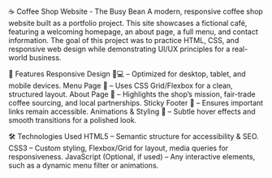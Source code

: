 ☕ Coffee Shop Website - The Busy Bean
A modern, responsive coffee shop website built as a portfolio project. This site showcases a fictional café, featuring a welcoming homepage, an about page, a full menu, and contact information. The goal of this project was to practice HTML, CSS, and responsive web design while demonstrating UI/UX principles for a real-world business.

🔹 Features
Responsive Design 📱💻 – Optimized for desktop, tablet, and mobile devices.
Menu Page 🍵 – Uses CSS Grid/Flexbox for a clean, structured layout.
About Page 🌱 – Highlights the shop’s mission, fair-trade coffee sourcing, and local partnerships.
Sticky Footer 📌 – Ensures important links remain accessible.
Animations & Styling 🎨 – Subtle hover effects and smooth transitions for a polished look.

🛠️ Technologies Used
HTML5 – Semantic structure for accessibility & SEO.
CSS3 – Custom styling, Flexbox/Grid for layout, media queries for responsiveness.
JavaScript (Optional, if used) – Any interactive elements, such as a dynamic menu filter or animations.
